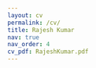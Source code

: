 ```yaml
---
layout: cv
permalink: /cv/
title: Rajesh Kumar
nav: true
nav_order: 4
cv_pdf: RajeshKumar.pdf
---
```

